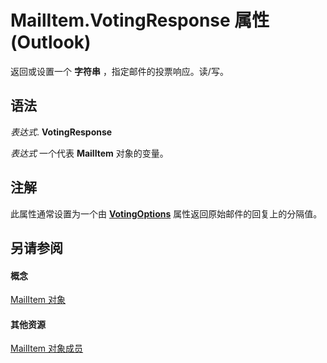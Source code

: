 
# MailItem.VotingResponse 属性 (Outlook)

返回或设置一个 **字符串** ，指定邮件的投票响应。读/写。


## 语法

 _表达式_. **VotingResponse**

 _表达式_ 一个代表 **MailItem** 对象的变量。


## 注解

此属性通常设置为一个由 **[VotingOptions](696b6dfe-1840-d43b-e6ec-e410a387665c.md)** 属性返回原始邮件的回复上的分隔值。


## 另请参阅


#### 概念


[MailItem 对象](14197346-05d2-0250-fa4c-4a6b07daf25f.md)
#### 其他资源


[MailItem 对象成员](1094d7df-ee80-a4b0-5a21-db2979506e6b.md)